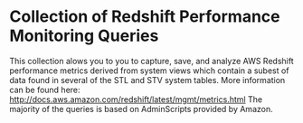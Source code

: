 # Collection of Redshift Performance Monitoring Queries

This collection alows you to you to capture, save, and analyze AWS Redshift performance metrics derived from system views which contain a subest of data found in several of the STL and STV system tables.
More information can be found here: http://docs.aws.amazon.com/redshift/latest/mgmt/metrics.html
The majority of the queries is based on AdminScripts provided by Amazon.


